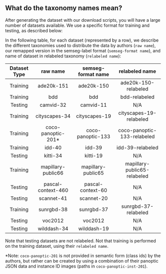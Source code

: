 
## What do the taxonomy names mean?

After generating the dataset with our download scripts, you will have a large number of datasets available. We use a specific format for training and testing, as described below:

In the following table, for each dataset (represented by a row), we describe the different taxonomies used to distribute the data by authors (`raw name`), our remapped version in the semseg-label format (`semseg-format name`), and name of dataset in relabeled taxonomy (`relabeled name`):

| Dataset Type |  raw name          | semseg-format name |  relabeled name              |
| :----------: | :------------:     | :----------------: | :-------------------------:  | 
|   Training   | ade20k-151         |     ade20k-150     |  ade20k-150-relabeled        |
|   Training   | bdd                | bdd                |  bdd-relabeled               |
|   Testing    | camvid-32          | camvid-11          | N/A                          |
|   Training   | cityscapes-34      | cityscapes-19      | cityscapes-19-relabeled      |
|   Training   |coco-panoptic-201*  | coco-panoptic-133  | coco-panoptic-133-relabeled  |
|   Training   |idd-40              | idd-39             | idd-39-relabeled             |
|   Testing    |kitti-34            | kitti-19           | N/A                          |
|   Training   |mapillary-public66  | mapillary-public65 | mapillary-public65-relabeled |
|   Testing    |pascal-context-460  | pascal-context-60  | N/A                          |
|   Testing    |scannet-41          | scannet-20         | N/A                          |
|   Training   |sunrgbd-38          | sunrgbd-37         | sunrgbd-37-relabeled         |
|   Testing    |voc2012             | voc2012            | N/A                          |
|   Testing    |wilddash-34         | wilddash-19        | N/A                          |

Note that testing datasets are not relabeled. Not that training is performed on the training dataset, using their `relabeled name`.

*Note: `coco-panoptic-201` is not provided in semantic form (class ids) by the authors, but rather can be created by using a combination of their panoptic JSON data and instance ID images (paths in `coco-panoptic-inst-201`).